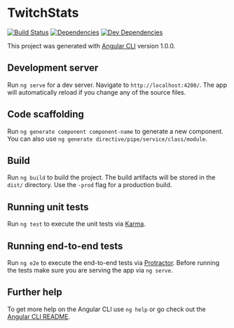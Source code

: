 # TwitchStats
[![Build Status](https://travis-ci.org/Xxplosions/twitch-stats.svg?branch=master)](https://travis-ci.org/Xxplosions/twitch-stats)
[![Dependencies](https://david-dm.org/xxplosions/twitch-stats.svg)](https://david-dm.org/xxplosions/twitch-stats)
[![Dev Dependencies](https://david-dm.org/xxplosions/twitch-stats/dev-status.svg)](https://david-dm.org/xxplosions/twitch-stats?type=dev)


This project was generated with [Angular CLI](https://github.com/angular/angular-cli) version 1.0.0.

## Development server

Run `ng serve` for a dev server. Navigate to `http://localhost:4200/`. The app will automatically reload if you change any of the source files.

## Code scaffolding

Run `ng generate component component-name` to generate a new component. You can also use `ng generate directive/pipe/service/class/module`.

## Build

Run `ng build` to build the project. The build artifacts will be stored in the `dist/` directory. Use the `-prod` flag for a production build.

## Running unit tests

Run `ng test` to execute the unit tests via [Karma](https://karma-runner.github.io).

## Running end-to-end tests

Run `ng e2e` to execute the end-to-end tests via [Protractor](http://www.protractortest.org/).
Before running the tests make sure you are serving the app via `ng serve`.

## Further help

To get more help on the Angular CLI use `ng help` or go check out the [Angular CLI README](https://github.com/angular/angular-cli/blob/master/README.md).
